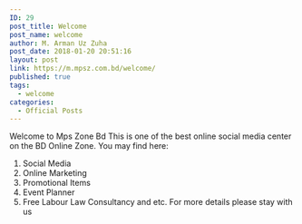 ```yaml
---
ID: 29
post_title: Welcome
post_name: welcome
author: M. Arman Uz Zuha
post_date: 2018-01-20 20:51:16
layout: post
link: https://m.mpsz.com.bd/welcome/
published: true
tags:
  - welcome
categories:
  - Official Posts
---
```

Welcome to Mps Zone Bd
This is one of the best online social media center on the BD Online Zone. You may find here:
1. Social Media
2. Online Marketing
3. Promotional Items
4. Event Planner
5. Free Labour Law Consultancy
and etc.
For more details please stay with us
